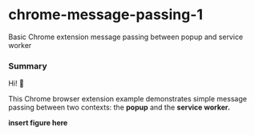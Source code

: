 # chrome-message-passing-1
Basic Chrome extension message passing between popup and service worker

### Summary


Hi! 👋

This Chrome browser extension example demonstrates simple message passing between two contexts: the **popup** and the **service worker.**

**insert figure here**

